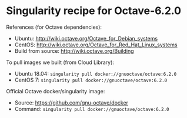 # Singularity recipe for Octave-6.2.0

References (for Octave dependencies): 
- Ubuntu: http://wiki.octave.org/Octave_for_Debian_systems
- CentOS: http://wiki.octave.org/Octave_for_Red_Hat_Linux_systems
- Build from source: http://wiki.octave.org/Building

To pull images we built (from Cloud Library):
- Ubuntu 18.04: `singularity pull docker://gnuoctave/octave:6.2.0`
- CentOS 7: `singularity pull docker://gnuoctave/octave:6.2.0`

Official Octave docker/singularity image:
- Source: https://github.com/gnu-octave/docker
- Command: `singularity pull docker://gnuoctave/octave:6.2.0`

